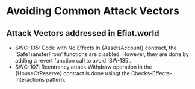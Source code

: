# Avoiding Common Attack Vectors

## Attack Vectors addressed in Efiat.world
- SWC-135: Code with No Effects
In {AssetsAccount} contract, the 'SafeTransferFrom' functions are disabled. However, they are done by adding a revert function call to avoid 'SW-135'.
- SWC-107: Reentrancy attack
Withdraw operation in the {HouseOfReserve} contract is done usingt the Checks-Effects-Interactions pattern.
